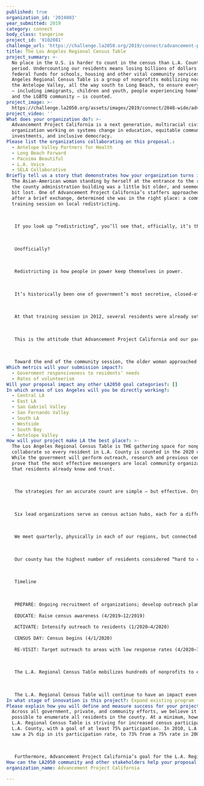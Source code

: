 ```yaml
---
published: true
organization_id: '2014003'
year_submitted: 2019
category: connect
body_class: tangerine
project_id: '9102081'
challenge_url: 'https://challenge.la2050.org/2019/connect/advancement-project-california/'
title: The Los Angeles Regional Census Table
project_summary: >-
  No place in the U.S. is harder to count in the census than L.A. County —
  period. Undercounting our residents means losing billions of dollars in
  federal funds for schools, housing and other vital community services. The Los
  Angeles Regional Census Table is a group of nonprofits mobilizing north from
  the Antelope Valley, all the way south to Long Beach, to ensure every Angeleno
  — including immigrants, children and youth, people experiencing homelessness,
  and the LGBTQ community — is counted.
project_image: >-
  https://challenge.la2050.org/assets/images/2019/connect/2048-wide/advancement-project-california.jpg
project_video: ''
What does your organization do?: >-
  Advancement Project California is a next generation, multiracial civil rights
  organization working on systems change in education, equitable community
  investments, and inclusive democracy.
Please list the organizations collaborating on this proposal.:
  - Antelope Valley Partners for Health
  - Long Beach Forward
  - Pacoima Beautiful
  - L.A. Voice
  - SELA Collaborative
Briefly tell us a story that demonstrates how your organization turns inspiration into impact.: >-
  The Asian-American woman standing by herself at the entrance to the room in
  the county administration building was a little bit older, and seemed a little
  bit lost. One of Advancement Project California’s staffers approached her, and
  after a brief exchange, determined she was in the right place: a community
  training session on local redistricting.
   
   
   
   If you look up “redistricting”, you’ll see that, officially, it’s the process by which state and local officials use the census data to draw representative boundaries for federal, state, and local districts.
   
   
   
   Unofficially? 
   
   
   
   Redistricting is how people in power keep themselves in power. 
   
   
   
   It’s historically been one of government’s most secretive, closed-off processes, where from one day to the next, you could wake up in a different school district, or in a reconfigured congressional district that splits your neighborhood down the middle. 
   
   
   
   At that training session in 2012, several residents were already set up at our computers, navigating a redistricting web portal we created to help them draw draft district lines that made sense for their area of the county. Our newest attendee - the lady in the doorway - didn’t know how to use a mouse. She was probably who several bureaucrats had in mind when they expressed skepticism about our training sessions: “Redistricting’s too hard for the general public to understand.” “Why should we do outreach?” “Leave redistricting to the map makers and the elected officials.” 
   
   
   
   This is the attitude that Advancement Project California and our partners confront — and combat — all the time. It fuels our passion to blast through the barriers many communities, especially communities of color, face to increased civic engagement. Through community-centered projects like the Los Angeles Regional Census Table, we make government accountable to residents, and connect government and democracy to residents’ everyday lives.
   
   
   
   Toward the end of the community session, the older woman approached our staffer again. He was prepared to help her with another function related to using the laptop. But all she wanted was his opinion about which map she should use, of the three she'd created, when she eventually gave public testimony.
Which metrics will your submission impact?:
  - Government responsiveness to residents’ needs
  - Rates of volunteerism
Will your proposal impact any other LA2050 goal categories?: []
In which areas of Los Angeles will you be directly working?:
  - Central LA
  - East LA
  - San Gabriel Valley
  - San Fernando Valley
  - South LA
  - Westside
  - South Bay
  - Antelope Valley
How will your project make LA the best place?: >-
  The Los Angeles Regional Census Table is THE gathering space for nonprofits to
  collaborate so every resident in L.A. County is counted in the 2020 census.
  While the government will perform outreach, research and previous censuses
  prove that the most effective messengers are local community organizations
  that residents already know and trust.
   
   
   
   The strategies for an accurate count are simple — but effective. Organizations identify the areas to target, then deploy staff and volunteers to share information, make presentations, and hold cultural events, raising census awareness and motivating communities to respond. But to cover the estimated 5.2 million residents that are hard for the Census Bureau to enumerate, we need hundreds of organizations. It’s essential that organizations performing census outreach know who’s doing what, where, when, and how. That’s the role of the L.A. Regional Census Table.
   
   
   
   Six lead organizations serve as census action hubs, each for a different region: Antelope Valley Partners for Health (Antelope, Santa Clarita Valleys), Long Beach Forward, Pacoima Beautiful (San Fernando Valley), L.A. Voice (San Gabriel Valley), SELA Collaborative (Southeast L.A. County), and Advancement Project California (Central L.A.). Winning the My LA2050 Grants Challenge would allow us to engage two more co-conveners to cover the South Bay and Westside.
   
   
   
   We meet quarterly, physically in each of our regions, but connected via audio/video technology. Each co-convener recruits dozens of organizations to the meeting for state/federal census updates, train-the-trainer sessions on engaging residents, and resource-sharing to maximize efficiency. 
   
   
   
   Our county has the highest number of residents considered “hard to count” by the census. These include: racial/ethnic groups (American Indians/Alaska Natives, Asian Americans, Blacks, Latinos); people with disabilities; immigrants/refugees; LGBTQ persons; elders; the homeless; children 0-5; veterans; and those with limited English proficiency.
   
   
   
   Timeline
   
   
   
   PREPARE: Ongoing recruitment of organizations; develop outreach plans (7/2018-3/2019)
   
   EDUCATE: Raise census awareness (4/2019—12/2019)
   
   ACTIVATE: Intensify outreach to residents (1/2020—4/2020)
   
   CENSUS DAY: Census begins (4/1/2020)
   
   RE-VISIT: Target outreach to areas with low response rates (4/2020—7/2020)
   
   
   
   The L.A. Regional Census Table mobilizes hundreds of nonprofits to engage residents in the census — a critical and truly democratic means of civic participation. Through volunteer opportunities and cultural events, Angelenos will connect to play their part in allocating political power, and influencing billions for services like education, health care, and housing.
   
   
   
   The L.A. Regional Census Table will continue to have an impact even after the census. By building membership bases and developing community leaders now, we believe we’ll see improved get-out-the-vote mobilizations, higher rates of voter turnout, and stronger relationships with local government.
In what stage of innovation is this project?: Expand existing program (expanding and continuing ongoing successful projects)
Please explain how you will define and measure success for your project.: >-
  Across all government, private, and community efforts, we believe it is
  possible to enumerate all residents in the county. At a minimum, however, the
  L.A. Regional Census Table is striving for increased census participation in
  L.A. County, with a goal of at least 75% participation. In 2010, L.A. County
  saw a 2% dip in its participation rate, to 73% from a 75% rate in 2000.
   
   
   
   Furthermore, Advancement Project California’s goal for the L.A. Regional Census Table is that participating organizations: 1) build their membership bases, 2) connect with organizations across geographies, populations served, and/or issue areas to better solve regional issues in the future, and 3) create a stronger nonprofit infrastructure in L.A. County that can improve opportunities and conditions for residents who have been politically, economically, and socially marginalized.
How can the LA2050 community and other stakeholders help your proposal succeed?: []
organization_name: Advancement Project California

---
```

